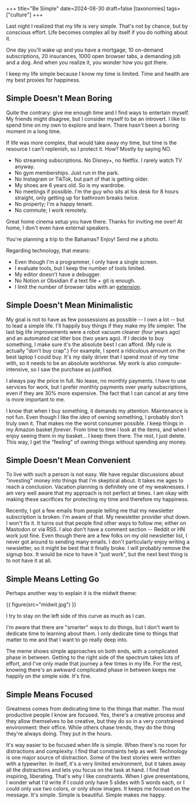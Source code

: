 +++
title="Be Simple"
date=2024-08-30
draft=false
[taxonomies]
tags=["culture"]
+++

Last night I realized that my life is very simple.
That's not by chance, but by conscious effort.
Life becomes complex all by itself if you do nothing about it.

One day you'll wake up and you have a mortgage, 10 on-demand subscriptions, 20 insurances, 1000 open browser tabs, a demanding job and a dog.
And when you realize it, you wonder how you got there.

I keep my life simple because I know my time is limited.
Time and health are my best proxies for happiness.

## Simple Doesn't Mean Boring 

Quite the contrary: give me enough time and I find ways to entertain myself.
My friends might disagree, but I consider myself to be an introvert.
I like to spend time on my own to explore and learn.
There hasn't been a boring moment in a long time.

If life was more complex, that would take away my time, but time is the resource I can't replenish, so I protect it.
How? Mostly by saying NO.

- No streaming subscriptions. No Disney+, no Netflix. I rarely watch TV anyway.
- No gym memberships. Just run in the park.
- No Instagram or TikTok, but part of that is getting older.
- My shoes are 6 years old. So is my wardrobe. 
- No meetings if possible. I'm the guy who sits at his desk for 8 hours straight, only getting up for bathroom breaks twice.
- No property; I'm a happy tenant.
- No commute; I work remotely.

Great home cinema setup you have there.
Thanks for inviting me over!
At home, I don't even have external speakers.

You're planning a trip to the Bahamas? Enjoy! Send me a photo.

Regarding technology, that means:

- Even though I'm a programmer, I only have a single screen.
- I evaluate tools, but I keep the number of tools limited.
- My editor doesn't have a debugger.
- No Notion or Obsidian if a text file + git is enough.
- I limit the number of browser tabs with an [extension](https://github.com/kanru/max-tabs).

## Simple Doesn't Mean Minimalistic

My goal is not to have as few possessions as possible -- I own a lot -- but to lead a simple life.
I'll happily buy things if they make my life simpler.
The last big life improvements were a robot vacuum cleaner (four years ago) and an automated cat litter box (two years ago).
If I decide to buy something, I make sure it's the absolute best I can afford.
(My rule is actually "don't buy crap".)
For example, I spent a ridiculous amount on the best laptop I could buy.
It's my daily driver that I spend most of my time with, so it needs to be an absolute workhorse.
My work is also compute-intensive, so I saw the purchase as justified.

I always pay the price in full. No lease, no monthly payments.
I have to use services for work, but I prefer monthly payments over yearly subscriptions, even if they are 30% more expensive.
The fact that I can cancel at any time is more important to me.

I know that when I buy something, it demands my attention.
Maintenance is not fun.
Even though I like the *idea* of owning something, I probably don't truly own it.
That makes me the worst consumer possible. 
I keep things in my Amazon basket *forever*. From time to time I look at the items, and when I enjoy seeing them in my basket... I keep them there.
The rest, I just delete. 
This way, I get the "feeling" of owning things without spending any money.

## Simple Doesn't Mean Convenient

To live with such a person is not easy.
We have regular discussions about "investing" money into things that I'm skeptical about.
It takes me ages to reach a conclusion.
Vacation planning is definitely one of my weaknesses.
I am very well aware that my approach is not perfect at times.
I am okay with making these sacrifices for protecting my time and therefore my happiness.

Recently, I got a few emails from people telling me that my newsletter subscription is broken.
I'm aware of that. My newsletter provider shut down.
I won't fix it.
It turns out that people find other ways to follow me; either on Mastodon or via RSS.
I also don't have a comment section -- Reddit or HN work just fine.
Even though there are a few folks on my old newsletter list, I never got around to sending many emails.
I don't particularly enjoy writing a newsletter, so it might be best that it finally broke.
I will probably remove the signup box.
It would be nice to have it "just work", but the next best thing is to not have it at all.

## Simple Means Letting Go

Perhaps another way to explain it is the midwit theme:

{{ figure(src="midwit.jpg") }}

I try to stay on the left side of this curve as much as I can.

I'm aware that there are "smarter" ways to do things, but I don't want to dedicate time to learning about them.
I only dedicate time to things that matter to me and that I want to go really deep into.

The meme shows simple approaches on both ends, with a complicated phase in between. 
Getting to the right side of the spectrum takes lots of effort, and I've only made that journey a few times in my life.
For the rest, knowing there's an awkward complicated phase in between keeps me happily on the simple side.
It's fine.

## Simple Means Focused

Greatness comes from dedicating time to the things that matter.
The most productive people I know are focused.
Yes, there's a creative process and they allow themselves to be creative, but they do so in a very constrained environment: their office.
While others chase trends, they do the thing they're always doing.
They put in the hours.

It's way easier to be focused when life is simple.
When there's no room for distractions and complexity.
I find that constraints help as well.
Technology is one major source of distraction.
Some of the best stories were written with a typewriter.
In itself, it's a very limited environment, but it takes away all the distractions and lets you focus on the task at hand.
I find that inspiring, liberating.
That's why I like constraints.
When I give presentations, I wonder what I'd write if I could only have 5 slides with 5 words each, 
or I could only use two colors, or only show images.
It keeps me focused on the message.
It's simple.
Simple is beautiful.
Simple makes me happy.